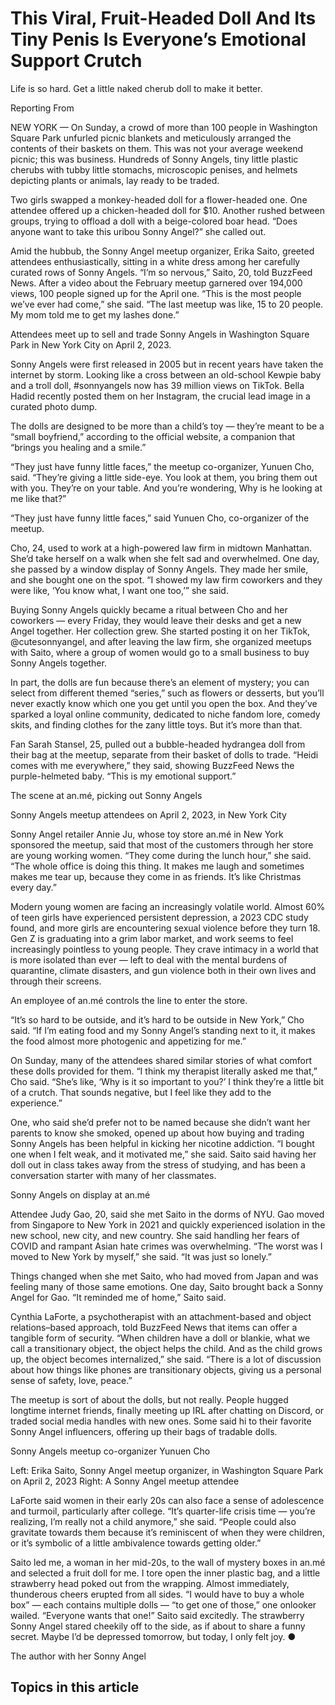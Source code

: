 # This Viral, Fruit-Headed Doll And Its Tiny Penis Is Everyone’s Emotional Support Crutch

Life is so hard. Get a little naked cherub doll to make it better.

Reporting From

NEW YORK — On Sunday, a crowd of more than 100 people in Washington Square Park unfurled picnic blankets and meticulously arranged the contents of their baskets on them. This was not your average weekend picnic; this was business. Hundreds of Sonny Angels, tiny little plastic cherubs with tubby little stomachs, microscopic penises, and helmets depicting plants or animals, lay ready to be traded.

Two girls swapped a monkey-headed doll for a flower-headed one. One attendee offered up a chicken-headed doll for $10. Another rushed between groups, trying to offload a doll with a beige-colored boar head. “Does anyone want to take this uribou Sonny Angel?” she called out.

Amid the hubbub, the Sonny Angel meetup organizer, Erika Saito, greeted attendees enthusiastically, sitting in a white dress among her carefully curated rows of Sonny Angels. “I’m so nervous,” Saito, 20, told BuzzFeed News. After a video about the February meetup garnered over 194,000 views, 100 people signed up for the April one. “This is the most people we’ve ever had come,” she said. “The last meetup was like, 15 to 20 people. My mom told me to get my lashes done.”

Attendees meet up to sell and trade Sonny Angels in Washington Square Park in New York City on April 2, 2023.

Sonny Angels were first released in 2005 but in recent years have taken the internet by storm. Looking like a cross between an old-school Kewpie baby and a troll doll, #sonnyangels now has 39 million views on TikTok. Bella Hadid recently posted them on her Instagram, the crucial lead image in a curated photo dump. 

The dolls are designed to be more than a child’s toy — they’re meant to be a “small boyfriend,” according to the official website, a companion that “brings you healing and a smile.” 

“They just have funny little faces,” the meetup co-organizer, Yunuen Cho, said. “They’re giving a little side-eye. You look at them, you bring them out with you. They’re on your table. And you’re wondering, Why is he looking at me like that?”

“They just have funny little faces,” said Yunuen Cho, co-organizer of the meetup.

Cho, 24, used to work at a high-powered law firm in midtown Manhattan. She’d take herself on a walk when she felt sad and overwhelmed. One day, she passed by a window display of Sonny Angels. They made her smile, and she bought one on the spot. “I showed my law firm coworkers and they were like, ‘You know what, I want one too,’” she said.

Buying Sonny Angels quickly became a ritual between Cho and her coworkers — every Friday, they would leave their desks and get a new Angel together. Her collection grew. She started posting it on her TikTok, @cutesonnyangel, and after leaving the law firm, she organized meetups with Saito, where a group of women would go to a small business to buy Sonny Angels together. 

In part, the dolls are fun because there’s an element of mystery; you can select from different themed “series,” such as flowers or desserts, but you’ll never exactly know which one you get until you open the box. And they’ve sparked a loyal online community, dedicated to niche fandom lore, comedy skits, and finding clothes for the zany little toys. But it’s more than that. 

Fan Sarah Stansel, 25, pulled out a bubble-headed hydrangea doll from their bag at the meetup, separate from their basket of dolls to trade. “Heidi comes with me everywhere,” they said, showing BuzzFeed News the purple-helmeted baby. “This is my emotional support.”

The scene at an.mé, picking out Sonny Angels

Sonny Angels meetup attendees on April 2, 2023, in New York City

Sonny Angel retailer Annie Ju, whose toy store an.mé in New York sponsored the meetup, said that most of the customers through her store are young working women. “They come during the lunch hour,” she said. “The whole office is doing this thing. It makes me laugh and sometimes makes me tear up, because they come in as friends. It’s like Christmas every day.”

Modern young women are facing an increasingly volatile world. Almost 60% of teen girls have experienced persistent depression, a 2023 CDC study found, and more girls are encountering sexual violence before they turn 18. Gen Z is graduating into a grim labor market, and work seems to feel increasingly pointless to young people. They crave intimacy in a world that is more isolated than ever — left to deal with the mental burdens of quarantine, climate disasters, and gun violence both in their own lives and through their screens.

An employee of an.mé controls the line to enter the store.

“It’s so hard to be outside, and it’s hard to be outside in New York,” Cho said. “If I’m eating food and my Sonny Angel’s standing next to it, it makes the food almost more photogenic and appetizing for me.”

On Sunday, many of the attendees shared similar stories of what comfort these dolls provided for them. “I think my therapist literally asked me that,” Cho said. “She’s like, ‘Why is it so important to you?’ I think they’re a little bit of a crutch. That sounds negative, but I feel like they add to the experience.”

One, who said she’d prefer not to be named because she didn’t want her parents to know she smoked, opened up about how buying and trading Sonny Angels has been helpful in kicking her nicotine addiction. “I bought one when I felt weak, and it motivated me,” she said. Saito said having her doll out in class takes away from the stress of studying, and has been a conversation starter with many of her classmates. 

Sonny Angels on display at an.mé

Attendee Judy Gao, 20, said she met Saito in the dorms of NYU. Gao moved from Singapore to New York in 2021 and quickly experienced isolation in the new school, new city, and new country. She said handling her fears of COVID and rampant Asian hate crimes was overwhelming. “The worst was I moved to New York by myself,” she said. “It was just so lonely.” 

Things changed when she met Saito, who had moved from Japan and was feeling many of those same emotions. One day, Saito brought back a Sonny Angel for Gao. “It reminded me of home,” Saito said.

Cynthia LaForte, a psychotherapist with an attachment-based and object relations–based approach, told BuzzFeed News that items can offer a tangible form of security. “When children have a doll or blankie, what we call a transitionary object, the object helps the child. And as the child grows up, the object becomes internalized,” she said. “There is a lot of discussion about how things like phones are transitionary objects, giving us a personal sense of safety, love, peace.”

The meetup is sort of about the dolls, but not really. People hugged longtime internet friends, finally meeting up IRL after chatting on Discord, or traded social media handles with new ones. Some said hi to their favorite Sonny Angel influencers, offering up their bags of tradable dolls.

Sonny Angels meetup co-organizer Yunuen Cho

Left: Erika Saito, Sonny Angel meetup organizer, in Washington Square Park on April 2, 2023 Right: A Sonny Angel meetup attendee

LaForte said women in their early 20s can also face a sense of adolescence and turmoil, particularly after college. “It’s quarter-life crisis time — you’re realizing, I’m really not a child anymore,” she said. “People could also gravitate towards them because it’s reminiscent of when they were children, or it’s symbolic of a little ambivalence towards getting older.”

Saito led me, a woman in her mid-20s, to the wall of mystery boxes in an.mé and selected a fruit doll for me. I tore open the inner plastic bag, and a little strawberry head poked out from the wrapping. Almost immediately, thunderous cheers erupted from all sides. “I would have to buy a whole box” — each contains multiple dolls — “to get one of those,” one onlooker wailed. “Everyone wants that one!” Saito said excitedly. The strawberry Sonny Angel stared cheekily off to the side, as if about to share a funny secret. Maybe I’d be depressed tomorrow, but today, I only felt joy. ●

The author with her Sonny Angel

## Topics in this article

